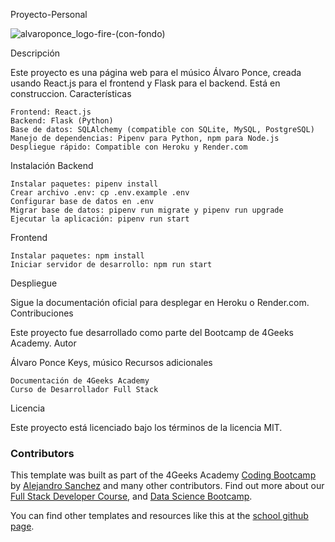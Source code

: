 Proyecto-Personal

![alvaroponce_logo-fire-(con-fondo)](https://github.com/superteclas/Proyecto-Personal/assets/147168257/794a1b3a-ca8e-4332-899c-5debac7f3c09)


Descripción

Este proyecto es una página web para el músico Álvaro Ponce, creada usando React.js para el frontend y Flask para el backend. Está en construccion.
Características

    Frontend: React.js
    Backend: Flask (Python)
    Base de datos: SQLAlchemy (compatible con SQLite, MySQL, PostgreSQL)
    Manejo de dependencias: Pipenv para Python, npm para Node.js
    Despliegue rápido: Compatible con Heroku y Render.com

Instalación
Backend

    Instalar paquetes: pipenv install
    Crear archivo .env: cp .env.example .env
    Configurar base de datos en .env
    Migrar base de datos: pipenv run migrate y pipenv run upgrade
    Ejecutar la aplicación: pipenv run start

Frontend

    Instalar paquetes: npm install
    Iniciar servidor de desarrollo: npm run start

Despliegue

Sigue la documentación oficial para desplegar en Heroku o Render.com.
Contribuciones

Este proyecto fue desarrollado como parte del Bootcamp de 4Geeks Academy.
Autor

Álvaro Ponce Keys, músico
Recursos adicionales

    Documentación de 4Geeks Academy
    Curso de Desarrollador Full Stack

Licencia

Este proyecto está licenciado bajo los términos de la licencia MIT.

### Contributors

This template was built as part of the 4Geeks Academy [Coding Bootcamp](https://4geeksacademy.com/us/coding-bootcamp) by [Alejandro Sanchez](https://twitter.com/alesanchezr) and many other contributors. Find out more about our [Full Stack Developer Course](https://4geeksacademy.com/us/coding-bootcamps/part-time-full-stack-developer), and [Data Science Bootcamp](https://4geeksacademy.com/us/coding-bootcamps/datascience-machine-learning).

You can find other templates and resources like this at the [school github page](https://github.com/4geeksacademy/).
